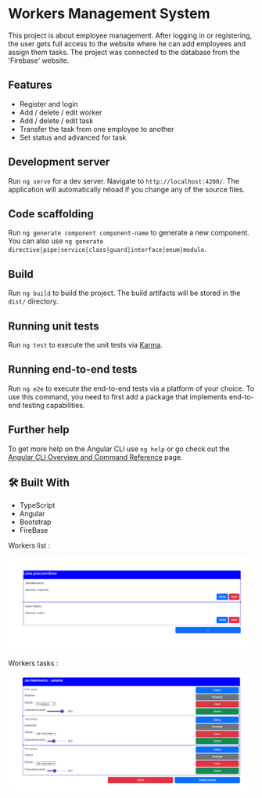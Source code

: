 # Workers Management System

This project is about employee management. After logging in or registering, the user gets full access to the website where he can add employees and assign them tasks. 
The project was connected to the database from the 'Firebase' website.

## Features

- Register and login
- Add / delete / edit worker
- Add / delete / edit task 
- Transfer the task from one employee to another
- Set status and advanced for task

## Development server

Run `ng serve` for a dev server. Navigate to `http://localhost:4200/`. The application will automatically reload if you change any of the source files.

## Code scaffolding

Run `ng generate component component-name` to generate a new component. You can also use `ng generate directive|pipe|service|class|guard|interface|enum|module`.

## Build

Run `ng build` to build the project. The build artifacts will be stored in the `dist/` directory.

## Running unit tests

Run `ng test` to execute the unit tests via [Karma](https://karma-runner.github.io).

## Running end-to-end tests

Run `ng e2e` to execute the end-to-end tests via a platform of your choice. To use this command, you need to first add a package that implements end-to-end testing capabilities.

## Further help

To get more help on the Angular CLI use `ng help` or go check out the [Angular CLI Overview and Command Reference](https://angular.io/cli) page.


## 🛠 Built With
- TypeScript
- Angular
- Bootstrap
- FireBase

Workers list : 

![workers list](images/WorkersList.png)

Workers tasks : 

![workers tasks](images/WorkersTask.png)
